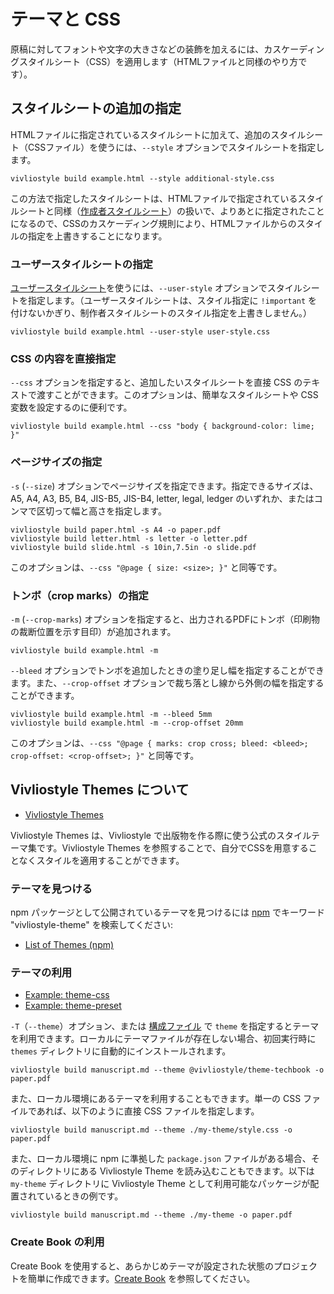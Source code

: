 # テーマと CSS

原稿に対してフォントや文字の大きさなどの装飾を加えるには、カスケーディングスタイルシート（CSS）を適用します（HTMLファイルと同様のやり方です）。

## スタイルシートの追加の指定

HTMLファイルに指定されているスタイルシートに加えて、追加のスタイルシート（CSSファイル）を使うには、`--style` オプションでスタイルシートを指定します。

```
vivliostyle build example.html --style additional-style.css
```

この方法で指定したスタイルシートは、HTMLファイルで指定されているスタイルシートと同様（[作成者スタイルシート](https://developer.mozilla.org/ja/docs/Web/CSS/Cascade#%E4%BD%9C%E6%88%90%E8%80%85%E3%82%B9%E3%82%BF%E3%82%A4%E3%83%AB%E3%82%B7%E3%83%BC%E3%83%88)）の扱いで、よりあとに指定されたことになるので、CSSのカスケーディング規則により、HTMLファイルからのスタイルの指定を上書きすることになります。

### ユーザースタイルシートの指定

[ユーザースタイルシート](https://developer.mozilla.org/ja/docs/Web/CSS/Cascade#%E3%83%A6%E3%83%BC%E3%82%B6%E3%83%BC%E3%82%B9%E3%82%BF%E3%82%A4%E3%83%AB%E3%82%B7%E3%83%BC%E3%83%88)を使うには、`--user-style` オプションでスタイルシートを指定します。（ユーザースタイルシートは、スタイル指定に `!important` を付けないかぎり、制作者スタイルシートのスタイル指定を上書きしません。）

```
vivliostyle build example.html --user-style user-style.css
```

### CSS の内容を直接指定

`--css` オプションを指定すると、追加したいスタイルシートを直接 CSS のテキストで渡すことができます。このオプションは、簡単なスタイルシートや CSS 変数を設定するのに便利です。

```
vivliostyle build example.html --css "body { background-color: lime; }"
```

### ページサイズの指定

`-s` (`--size`) オプションでページサイズを指定できます。指定できるサイズは、A5, A4, A3, B5, B4, JIS-B5, JIS-B4, letter, legal, ledger のいずれか、またはコンマで区切って幅と高さを指定します。

```
vivliostyle build paper.html -s A4 -o paper.pdf
vivliostyle build letter.html -s letter -o letter.pdf
vivliostyle build slide.html -s 10in,7.5in -o slide.pdf
```

このオプションは、`--css "@page { size: <size>; }"` と同等です。

### トンボ（crop marks）の指定

`-m` (`--crop-marks`) オプションを指定すると、出力されるPDFにトンボ（印刷物の裁断位置を示す目印）が追加されます。

```
vivliostyle build example.html -m
```

`--bleed` オプションでトンボを追加したときの塗り足し幅を指定することができます。また、`--crop-offset` オプションで裁ち落とし線から外側の幅を指定することができます。

```
vivliostyle build example.html -m --bleed 5mm
vivliostyle build example.html -m --crop-offset 20mm
```

このオプションは、`--css "@page { marks: crop cross; bleed: <bleed>; crop-offset: <crop-offset>; }"` と同等です。

## Vivliostyle Themes について

- [Vivliostyle Themes](https://vivliostyle.github.io/themes/)

Vivliostyle Themes は、Vivliostyle で出版物を作る際に使う公式のスタイルテーマ集です。Vivliostyle Themes を参照することで、自分でCSSを用意することなくスタイルを適用することができます。

### テーマを見つける

npm パッケージとして公開されているテーマを見つけるには [npm](https://www.npmjs.com/) でキーワード "vivliostyle-theme" を検索してください:

- [List of Themes (npm)](https://www.npmjs.com/search?q=keywords%3Avivliostyle-theme)

### テーマの利用

- [Example: theme-css](https://github.com/vivliostyle/vivliostyle-cli/tree/main/examples/theme-css)
- [Example: theme-preset](https://github.com/vivliostyle/vivliostyle-cli/tree/main/examples/theme-preset)

`-T`（`--theme`）オプション、または [構成ファイル](./using-config-file.md) で `theme` を指定するとテーマを利用できます。ローカルにテーマファイルが存在しない場合、初回実行時に `themes` ディレクトリに自動的にインストールされます。

```
vivliostyle build manuscript.md --theme @vivliostyle/theme-techbook -o paper.pdf
```

また、ローカル環境にあるテーマを利用することもできます。単一の CSS ファイルであれば、以下のように直接 CSS ファイルを指定します。

```
vivliostyle build manuscript.md --theme ./my-theme/style.css -o paper.pdf
```

また、ローカル環境に npm に準拠した `package.json` ファイルがある場合、そのディレクトリにある Vivliostyle Theme を読み込むこともできます。以下は `my-theme` ディレクトリに Vivliostyle Theme として利用可能なパッケージが配置されているときの例です。

```
vivliostyle build manuscript.md --theme ./my-theme -o paper.pdf
```

### Create Book の利用

Create Book を使用すると、あらかじめテーマが設定された状態のプロジェクトを簡単に作成できます。[Create Book](https://docs.vivliostyle.org/#/ja/create-book) を参照してください。
